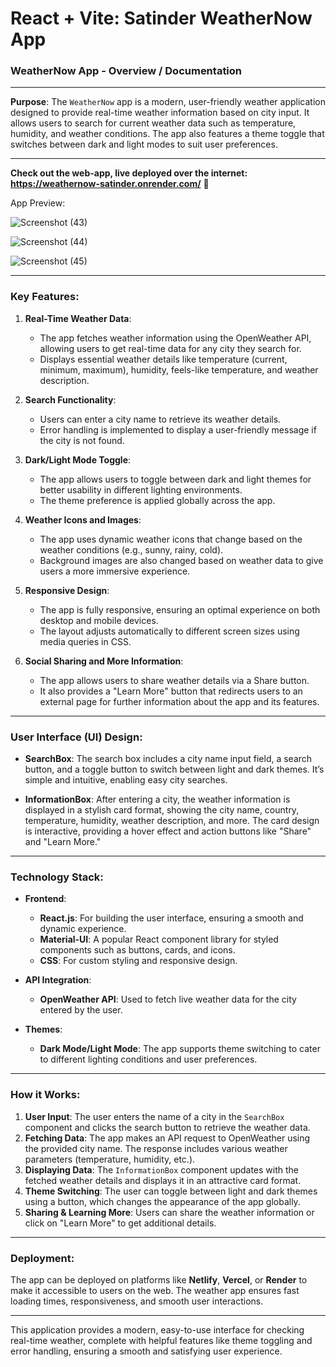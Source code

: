 # React + Vite: Satinder WeatherNow App

### **WeatherNow App - Overview / Documentation**

---

**Purpose**:
The `WeatherNow` app is a modern, user-friendly weather application designed to provide real-time weather information based on city input. It allows users to search for current weather data such as temperature, humidity, and weather conditions. The app also features a theme toggle that switches between dark and light modes to suit user preferences.

---
**Check out the web-app, live deployed over the internet: https://weathernow-satinder.onrender.com/** 🚀

App Preview:

![Screenshot (43)](https://github.com/user-attachments/assets/acaccda2-9aa9-4edb-bb0a-4721fdbfbe06)

![Screenshot (44)](https://github.com/user-attachments/assets/1c45f6c3-7ecf-4ffe-972a-0bf2e378813d)

![Screenshot (45)](https://github.com/user-attachments/assets/46e9edd2-8b2c-4c31-9148-ab9b3a3fd198)

---

### **Key Features**:

1. **Real-Time Weather Data**:
   - The app fetches weather information using the OpenWeather API, allowing users to get real-time data for any city they search for.
   - Displays essential weather details like temperature (current, minimum, maximum), humidity, feels-like temperature, and weather description.

2. **Search Functionality**:
   - Users can enter a city name to retrieve its weather details.
   - Error handling is implemented to display a user-friendly message if the city is not found.

3. **Dark/Light Mode Toggle**:
   - The app allows users to toggle between dark and light themes for better usability in different lighting environments.
   - The theme preference is applied globally across the app.

4. **Weather Icons and Images**:
   - The app uses dynamic weather icons that change based on the weather conditions (e.g., sunny, rainy, cold).
   - Background images are also changed based on weather data to give users a more immersive experience.

5. **Responsive Design**:
   - The app is fully responsive, ensuring an optimal experience on both desktop and mobile devices.
   - The layout adjusts automatically to different screen sizes using media queries in CSS.

6. **Social Sharing and More Information**:
   - The app allows users to share weather details via a Share button.
   - It also provides a "Learn More" button that redirects users to an external page for further information about the app and its features.

---

### **User Interface (UI) Design**:

- **SearchBox**: The search box includes a city name input field, a search button, and a toggle button to switch between light and dark themes. It’s simple and intuitive, enabling easy city searches.
  
- **InformationBox**: After entering a city, the weather information is displayed in a stylish card format, showing the city name, country, temperature, humidity, weather description, and more. The card design is interactive, providing a hover effect and action buttons like "Share" and "Learn More."

---

### **Technology Stack**:

- **Frontend**:
  - **React.js**: For building the user interface, ensuring a smooth and dynamic experience.
  - **Material-UI**: A popular React component library for styled components such as buttons, cards, and icons.
  - **CSS**: For custom styling and responsive design.

- **API Integration**:
  - **OpenWeather API**: Used to fetch live weather data for the city entered by the user.

- **Themes**:
  - **Dark Mode/Light Mode**: The app supports theme switching to cater to different lighting conditions and user preferences.

---

### **How it Works**:

1. **User Input**: The user enters the name of a city in the `SearchBox` component and clicks the search button to retrieve the weather data.
2. **Fetching Data**: The app makes an API request to OpenWeather using the provided city name. The response includes various weather parameters (temperature, humidity, etc.).
3. **Displaying Data**: The `InformationBox` component updates with the fetched weather details and displays it in an attractive card format.
4. **Theme Switching**: The user can toggle between light and dark themes using a button, which changes the appearance of the app globally.
5. **Sharing & Learning More**: Users can share the weather information or click on "Learn More" to get additional details.

---

### **Deployment**:
The app can be deployed on platforms like **Netlify**, **Vercel**, or **Render** to make it accessible to users on the web. The weather app ensures fast loading times, responsiveness, and smooth user interactions.

---

This application provides a modern, easy-to-use interface for checking real-time weather, complete with helpful features like theme toggling and error handling, ensuring a smooth and satisfying user experience.
